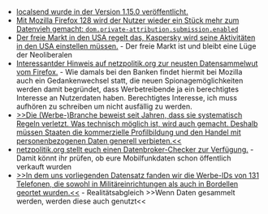 * [localsend wurde in der Version 1.15.0 veröffentlicht.](https://github.com/localsend/localsend/releases/tag/v1.15.0)
* [Mit Mozilla Firefox 128 wird der Nutzer wieder ein Stück mehr zum Datenvieh gemacht: `dom.private-attribution.submission.enabled`](https://utcc.utoronto.ca/~cks/space/blog/web/FirefoxStaticPrefsSystem)
* [Der freie Markt in den USA regelt das, Kaspersky wird seine Aktivitäten in den USA einstellen müssen.](https://www.bleepingcomputer.com/news/security/kaspersky-is-shutting-down-its-business-in-the-united-states/) - Der freie Markt ist und bleibt eine Lüge der Neoliberalen
* [Interessantder Hinweis auf netzpolitik.org zur neusten Datensammelwut vom Firefox.](https://netzpolitik.org/2024/privatsphaere-firefox-sammelt-jetzt-standardmaessig-daten-fuer-die-werbeindustrie/) - Wie damals bei den Banken findet hiermit bei Mozilla auch ein Gedankenwechsel statt, die neuen Spionagemöglichkeiten werden damit begründet, dass Werbetreibende ja ein berechtigtes Interesse an Nutzerdaten haben. Berechtigtes Interesse, ich muss aufhören zu schreiben um nicht ausfällig zu werden.
* [>>Die (Werbe-)Branche beweist seit Jahren, dass sie systematisch Regeln verletzt. Was technisch möglich ist, wird auch gemacht. Deshalb müssen Staaten die kommerzielle Profilbildung und den Handel mit personenbezogenen Daten generell verbieten.<<](https://netzpolitik.org/2024/databroker-files-dieses-staatsversagen-schadet-uns-allen/)
* [netzpolitik.org stellt euch einen Datenbroker-Checker zur Verfügung.](https://netzpolitik.org/2024/databroker-files-jetzt-testen-wurde-mein-handy-standort-verkauft/) - Damit könnt ihr prüfen, ob eure Mobilfunkdaten schon öffentlich verkauft wurden
* [>>In dem uns vorliegenden Datensatz fanden wir die Werbe-IDs von 131 Telefonen, die sowohl in Militäreinrichtungen als auch in Bordellen geortet wurden.<<](https://netzpolitik.org/2024/databroker-files-wie-datenhaendler-deutschlands-sicherheit-gefaehrden/) - Realitätsabgleich >>Wenn Daten gesammelt werden, werden diese auch genutzt<<
